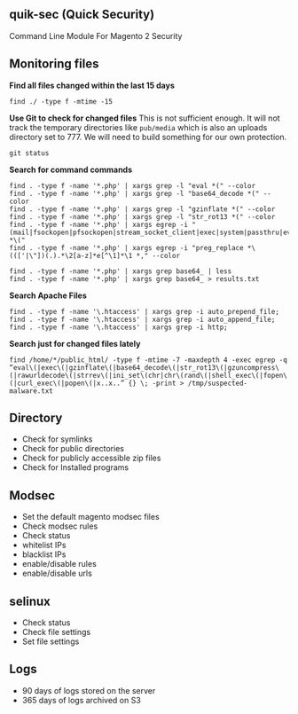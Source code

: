 quik-sec (Quick Security) 
--
Command Line Module For Magento 2 Security


## Monitoring files

**Find all files changed within the last 15 days**
```
find ./ -type f -mtime -15
```

**Use Git to check for changed files**
This is not sufficient enough. It will not track the temporary directories like `pub/media` which is also an uploads directory set to 777. We will need to build something for our own protection.
```
git status
```

**Search for command commands**
```
find . -type f -name '*.php' | xargs grep -l "eval *(" --color
find . -type f -name '*.php' | xargs grep -l "base64_decode *(" --color
find . -type f -name '*.php' | xargs grep -l "gzinflate *(" --color
find . -type f -name '*.php' | xargs grep -l "str_rot13 *(" --color
find . -type f -name '*.php' | xargs egrep -i "(mail|fsockopen|pfsockopen|stream_socket_client|exec|system|passthru|eval|base64_decode) *\("
find . -type f -name '*.php' | xargs egrep -i "preg_replace *\((['|\"])(.).*\2[a-z]*e[^\1]*\1 *," --color
```

```
find . -type f -name '*.php' | xargs grep base64_ | less
find . -type f -name '*.php' | xargs grep base64_ > results.txt
```

**Search Apache Files**
```
find . -type f -name '\.htaccess' | xargs grep -i auto_prepend_file;
find . -type f -name '\.htaccess' | xargs grep -i auto_append_file;
find . -type f -name '\.htaccess' | xargs grep -i http;
```

**Search just for changed files lately**
```
find /home/*/public_html/ -type f -mtime -7 -maxdepth 4 -exec egrep -q “eval\(|exec\(|gzinflate\(|base64_decode\(|str_rot13\(|gzuncompress\(|rawurldecode\(|strrev\(|ini_set\(chr|chr\(rand\(|shell_exec\(|fopen\(|curl_exec\(|popen\(|x..x..” {} \; -print > /tmp/suspected-malware.txt
```

## Directory

- Check for symlinks
- Check for public directories
- Check for publicly accessible zip files
- Check for Installed programs

## Modsec

- Set the default magento modsec files
- Check modsec rules
- Check status
- whitelist IPs
- blacklist IPs
- enable/disable rules
- enable/disable urls

## selinux

- Check status
- Check file settings
- Set file settings

## Logs

- 90 days of logs stored on the server
- 365 days of logs archived on S3
